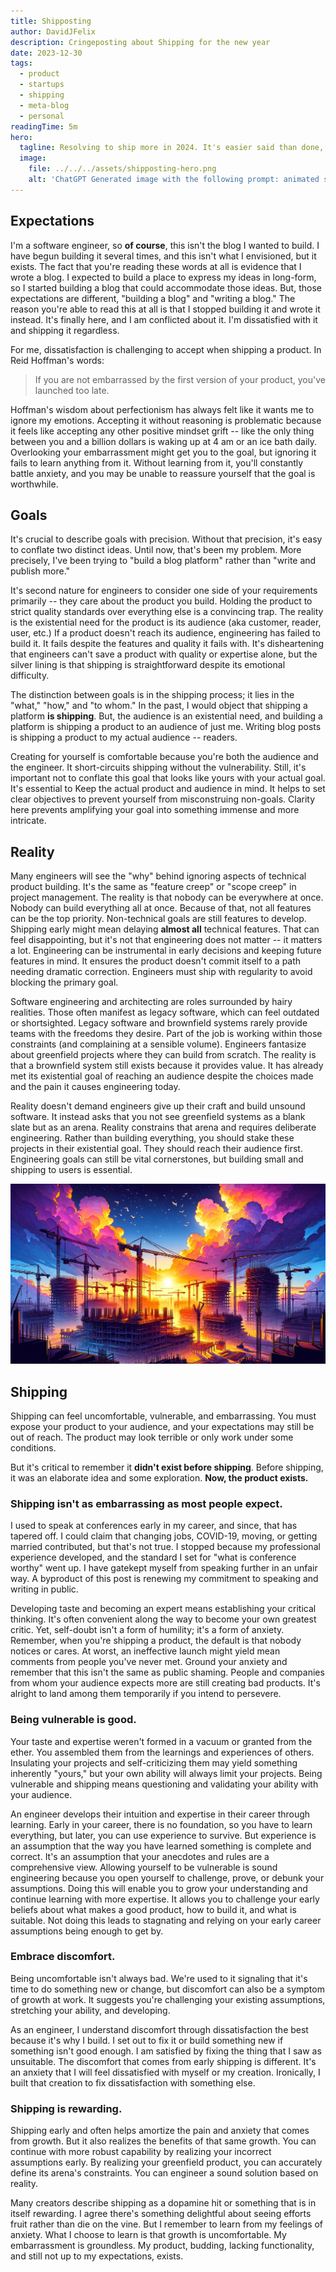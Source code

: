 ```yaml
---
title: Shipposting
author: DavidJFelix
description: Cringeposting about Shipping for the new year
date: 2023-12-30
tags:
  - product
  - startups
  - shipping
  - meta-blog
  - personal
readingTime: 5m
hero:
  tagline: Resolving to ship more in 2024. It's easier said than done, why is that?
  image:
    file: ../../../assets/shipposting-hero.png
    alt: 'ChatGPT Generated image with the following prompt: animated style illustration a software engineer with short blonde hair and a mustache, in a workspace. You can see the slightly conflicted and dissatisfied expression as you write your blog, surrounded by notes and sketches of various blog designs.'
---
```


## Expectations

I'm a software engineer, so **of course**, this isn't the blog I wanted to build.
I have begun building it several times, and this isn't what I envisioned, but it exists.
The fact that you're reading these words at all is evidence that I wrote a blog.
I expected to build a place to express my ideas in long-form, so I started building a blog that could accommodate those ideas.
But, those expectations are different, "building a blog" and "writing a blog."
The reason you're able to read this at all is that I stopped building it and wrote it instead.
It's finally here, and I am conflicted about it.
I'm dissatisfied with it and shipping it regardless.

For me, dissatisfaction is challenging to accept when shipping a product.
In Reid Hoffman's words:

> If you are not embarrassed by the first version of your product, you've launched too late.

Hoffman's wisdom about perfectionism has always felt like it wants me to ignore my emotions.
Accepting it without reasoning is problematic because it feels like accepting any other positive mindset grift -- like the only thing between you and a billion dollars is waking up at 4 am or an ice bath daily.
Overlooking your embarrassment might get you to the goal, but ignoring it fails to learn anything from it.
Without learning from it, you'll constantly battle anxiety, and you may be unable to reassure yourself that the goal is worthwhile.

## Goals

It's crucial to describe goals with precision.
Without that precision, it's easy to conflate two distinct ideas.
Until now, that's been my problem.
More precisely, I've been trying to "build a blog platform" rather than "write and publish more."

It's second nature for engineers to consider one side of your requirements primarily -- they care about the product you build.
Holding the product to strict quality standards over everything else is a convincing trap.
The reality is the existential need for the product is its audience (aka customer, reader, user, etc.)
If a product doesn't reach its audience, engineering has failed to build it.
It fails despite the features and quality it fails with.
It's disheartening that engineers can't save a product with quality or expertise alone, but the silver lining is that shipping is straightforward despite its emotional difficulty.

The distinction between goals is in the shipping process; it lies in the "what," "how," and "to whom."
In the past, I would object that shipping a platform **is shipping**.
But, the audience is an existential need, and building a platform is shipping a product to an audience of just me.
Writing blog posts is shipping a product to my actual audience -- readers.

Creating for yourself is comfortable because you're both the audience and the engineer.
It short-circuits shipping without the vulnerability.
Still, it's important not to conflate this goal that looks like yours with your actual goal.
It's essential to Keep the actual product and audience in mind.
It helps to set clear objectives to prevent yourself from misconstruing non-goals.
Clarity here prevents amplifying your goal into something immense and more intricate.

## Reality

Many engineers will see the "why" behind ignoring aspects of technical product building.
It's the same as "feature creep" or "scope creep" in project management.
The reality is that nobody can be everywhere at once.
Nobody can build everything all at once.
Because of that, not all features can be the top priority.
Non-technical goals are still features to develop.
Shipping early might mean delaying **almost all** technical features.
That can feel disappointing, but it's not that engineering does not matter -- it matters a lot.
Engineering can be instrumental in early decisions and keeping future features in mind.
It ensures the product doesn't commit itself to a path needing dramatic correction.
Engineers must ship with regularity to avoid blocking the primary goal.

Software engineering and architecting are roles surrounded by hairy realities.
Those often manifest as legacy software, which can feel outdated or shortsighted.
Legacy software and brownfield systems rarely provide teams with the freedoms they desire.
Part of the job is working within those constraints (and complaining at a sensible volume).
Engineers fantasize about greenfield projects where they can build from scratch.
The reality is that a brownfield system still exists because it provides value.
It has already met its existential goal of reaching an audience despite the choices made and the pain it causes engineering today.

Reality doesn't demand engineers give up their craft and build unsound software.
It instead asks that you not see greenfield systems as a blank slate but as an arena.
Reality constrains that arena and requires deliberate engineering.
Rather than building everything, you should stake these projects in their existential goal.
They should reach their audience first.
Engineering goals can still be vital cornerstones, but building small and shipping to users is essential.

![ChatGPT Generated image with the following prompt: banner-width illustration of a sunrise over a construction site, portrayed in a more exaggerated and vibrant animated style](../../../assets/shipposting-banner.png)

## Shipping

Shipping can feel uncomfortable, vulnerable, and embarrassing.
You must expose your product to your audience, and your expectations may still be out of reach.
The product may look terrible or only work under some conditions.

But it's critical to remember it **didn't exist before shipping**.
Before shipping, it was an elaborate idea and some exploration.
**Now, the product exists.**

### Shipping isn't as embarrassing as most people expect.

I used to speak at conferences early in my career, and since, that has tapered off.
I could claim that changing jobs, COVID-19, moving, or getting married contributed, but that's not true.
I stopped because my professional experience developed, and the standard I set for "what is conference worthy" went up.
I have gatekept myself from speaking further in an unfair way.
A byproduct of this post is renewing my commitment to speaking and writing in public.

Developing taste and becoming an expert means establishing your critical thinking.
It's often convenient along the way to become your own greatest critic.
Yet, self-doubt isn't a form of humility; it's a form of anxiety.
Remember, when you're shipping a product, the default is that nobody notices or cares.
At worst, an ineffective launch might yield mean comments from people you've never met.
Ground your anxiety and remember that this isn't the same as public shaming.
People and companies from whom your audience expects more are still creating bad products.
It's alright to land among them temporarily if you intend to persevere.

### Being vulnerable is good.

Your taste and expertise weren't formed in a vacuum or granted from the ether.
You assembled them from the learnings and experiences of others.
Insulating your projects and self-criticizing them may yield something inherently "yours," but your own ability will always limit your projects.
Being vulnerable and shipping means questioning and validating your ability with your audience.

An engineer develops their intuition and expertise in their career through learning.
Early in your career, there is no foundation, so you have to learn everything, but later, you can use experience to survive.
But experience is an assumption that the way you have learned something is complete and correct.
It's an assumption that your anecdotes and rules are a comprehensive view.
Allowing yourself to be vulnerable is sound engineering because you open yourself to challenge, prove, or debunk your assumptions.
Doing this will enable you to grow your understanding and continue learning with more expertise.
It allows you to challenge your early beliefs about what makes a good product, how to build it, and what is suitable.
Not doing this leads to stagnating and relying on your early career assumptions being enough to get by.

### Embrace discomfort.

Being uncomfortable isn't always bad.
We're used to it signaling that it's time to do something new or change, but discomfort can also be a symptom of growth at work.
It suggests you're challenging your existing assumptions, stretching your ability, and developing.

As an engineer, I understand discomfort through dissatisfaction the best because it's why I build.
I set out to fix it or build something new if something isn't good enough.
I am satisfied by fixing the thing that I saw as unsuitable.
The discomfort that comes from early shipping is different.
It's an anxiety that I will feel dissatisfied with myself or my creation.
Ironically, I built that creation to fix dissatisfaction with something else.

### Shipping is rewarding.

Shipping early and often helps amortize the pain and anxiety that comes from growth.
But it also realizes the benefits of that same growth.
You can continue with more robust capability by realizing your incorrect assumptions early.
By realizing your greenfield product, you can accurately define its arena's constraints.
You can engineer a sound solution based on reality.

Many creators describe shipping as a dopamine hit or something that is in itself rewarding.
I agree there's something delightful about seeing efforts fruit rather than die on the vine.
But I remember to learn from my feelings of anxiety.
What I choose to learn is that growth is uncomfortable. My embarrassment is groundless. My product, budding, lacking functionality, and still not up to my expectations, exists.
